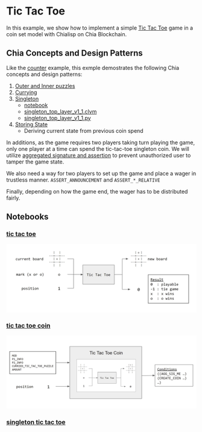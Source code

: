 # Tic Tac Toe

In this example, we show how to implement a simple [Tic Tac Toe](https://en.wikipedia.org/wiki/Tic-tac-toe) game in a coin set model with Chialisp on Chia Blockchain.

## Chia Concepts and Design Patterns
Like the [counter](../counter/README.md) example, this exmple demostrates the following Chia concepts and design patterns:

1. [Outer and Inner puzzles](https://chialisp.com/docs/common_functions#outer-and-inner-puzzles)
2. [Currying](https://chialisp.com/docs/common_functions#currying)
3. [Singleton](https://chialisp.com/docs/puzzles/singletons)
    - [notebook](https://github.com/kimsk/chia-concepts/blob/main/notebooks/intermediate/singleton/notebook.ipynb)
    - [singleton_top_layer_v1_1.clvm](https://github.com/Chia-Network/chia-blockchain/blob/main/chia/wallet/puzzles/singleton_top_layer_v1_1.clvm)
    - [singleton_top_layer_v1_1.py](https://github.com/Chia-Network/chia-blockchain/blob/main/chia/wallet/puzzles/singleton_top_layer_v1_1.py)
4. [Storing State](https://developers.chia.net/t/can-you-store-state-on-the-network/84)
    - Deriving current state from previous coin spend

In additions, as the game requires two players taking turn playing the game, only one player at a time can spend the tic-tac-toe singleton coin. We will utilize [aggregated signature and assertion](https://chialisp.com/docs/security#signing-and-asserting-solution-truth) to prevent unauthorized user to tamper the game state.

We also need a way for two players to set up the game and place a wager in trustless manner. `ASSERT_ANNOUNCEMENT` and `ASSERT_*_RELATIVE` 

Finally, depending on how the game end, the wager has to be distributed fairly.

## Notebooks
### [tic tac toe](tic-tac-toe.ipynb)
![tic-tac-toe](tic-tac-toe.jpg)

### [tic tac toe coin](tic-tac-toe-coin.ipynb)
![tic-tact-toe-coin](tic-tac-toe-coin.jpg)

### [singleton tic tac toe](singleton-tic-tac-toe.ipynb)
